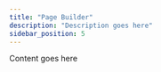```yaml
---
title: "Page Builder"
description: "Description goes here"
sidebar_position: 5
---
```


Content goes here